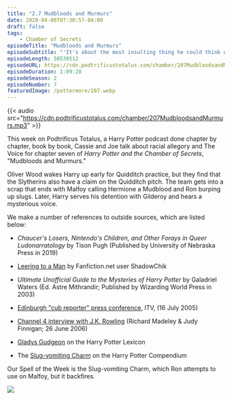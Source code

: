 ```yaml
---
title: "2.7 Mudbloods and Murmurs"
date: 2020-04-06T07:30:57-04:00
draft: false
tags:
    - Chamber of Secrets
episodeTitle: "Mudbloods and Murmurs"
episodeSubtitle: "'It's about the most insulting thing he could think of,' gasped Ron, coming back up. 'Mudblood's a really foul name for someone who is Muggle-born--you know, non-magic parents. There are some wizards--like Malfoy's family--who think they're better than everyone else because they're what people call pure-blood.'"
episodeLength: 50539512
episodeURL: https://cdn.podtrificustotalus.com/chamber/207MudbloodsandMurmurs.mp3
episodeDuration: 1:09:28
episodeSeason: 2
episodeNumber: 7
featuredImage: /pottermore/207.webp
---
```

{{< audio src="https://cdn.podtrificustotalus.com/chamber/207MudbloodsandMurmurs.mp3" >}}

This week on Podtrificus Totalus, a Harry Potter podcast done chapter by chapter, book by book, Cassie and Joe talk about racial allegory and The Voice for chapter seven of *Harry Potter and the Chamber of Secrets*, "Mudbloods and Murmurs."

Oliver Wood wakes Harry up early for Quidditch practice, but they find that the Slytherins also have a claim on the Quidditch pitch. The team gets into a scrap that ends with Malfoy calling Hermione a Mudblood and Ron burping up slugs. Later, Harry serves his detention with Gilderoy and hears a mysterious voice.

We make a number of references to outside sources, which are listed below:

- *Chaucer's Losers, Nintendo's Children, and Other Forays in Queer Ludonarratology* by Tison Pugh (Published by University of Nebraska Press in 2019)

- [Leering to a Man](https://www.fanfiction.net/s/2556229/1/Leering-to-a-Man) by Fanfiction.net user ShadowChik

- *Ultimate Unofficial Guide to the Mysteries of Harry Potter* by Galadriel Waters (Ed. Astre Mithrandir; Published by Wizarding World Press in 2003)

- [Edinburgh "cub reporter" press conference](http://www.accio-quote.org/articles/2005/0705-edinburgh-ITVcubreporters.htm), ITV, (16 July 2005)

- [Channel 4 interview with J.K. Rowling](http://www.accio-quote.org/articles/2006/0626-ch4-richardandjudy.html) (Richard Madeley & Judy Finnigan; 26 June 2006)

- [Gladys Gudgeon](https://www.hp-lexicon.org/character/gladys-gudgeon/) on the Harry Potter Lexicon

- The [Slug-vomiting Charm](https://harry-potter-compendium.fandom.com/wiki/Slug-vomiting_Charm) on the Harry Potter Compendium

Our Spell of the Week is the Slug-vomiting Charm, which Ron attempts to use on Malfoy, but it backfires.

<img class="chapterArt" src="/chapter/207.webp" />